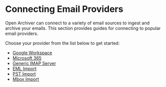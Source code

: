 # Connecting Email Providers

Open Archiver can connect to a variety of email sources to ingest and archive your emails. This section provides guides for connecting to popular email providers.

Choose your provider from the list below to get started:

- [Google Workspace](./google-workspace.md)
- [Microsoft 365](./microsoft-365.md)
- [Generic IMAP Server](./imap.md)
- [EML Import](./eml.md)
- [PST Import](./pst.md)
- [Mbox Import](./mbox.md)
